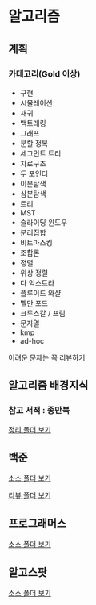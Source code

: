 # 알고리즘

## 계획

### 카테고리(Gold 이상)

* 구현
* 시뮬레이션 
* 재귀
* 백트래킹
* 그래프
* 분할 정복
* 세그먼트 트리
* 자료구조
* 두 포인터
* 이분탐색
* 삼분탐색
* 트리
* MST
* 슬라이딩 윈도우
* 분리집합
* 비트마스킹
* 조합론
* 정렬
* 위상 정렬
* 다 익스트라 
* 플루이드 와샬
* 벨만 포드
* 크루스칼 / 프림
* 문자열
* kmp
* ad-hoc

어려운 문제는 꼭 리뷰하기

## 알고리즘 배경지식

### 참고 서적 : 종만북

[정리 폴더 보기]()

## 백준

[소스 폴더 보기](https://github.com/pia2011/Algoritm/tree/main/baekjoon/src)

[리뷰 폴더 보기](https://github.com/pia2011/Algoritm/tree/main/baekjoon/%EB%A6%AC%EB%B7%B0)

## 프로그래머스

[소스 폴더 보기]()

## 알고스팟

[소스 폴더 보기]()
